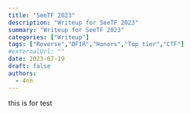 ```yaml
---
title: "SeeTF 2023"
description: "Writeup for SeeTF 2023"
summary: "Writeup for SeeTF 2023"
categories: ["Writeup"]
tags: ["Reverse","DFIR","Honors","Top tier","CTF"]
#externalUrl: ""
date: 2023-07-19
draft: false
authors:
  - 4nh
---
```


this is for test